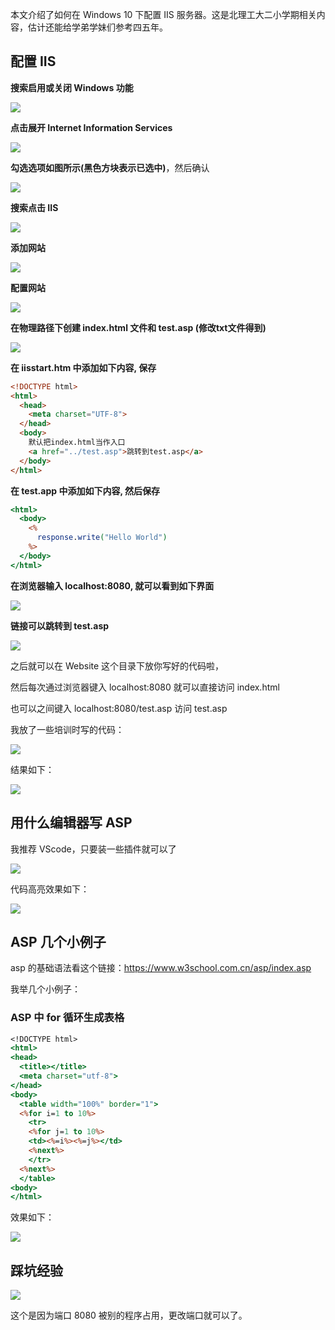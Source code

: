 本文介绍了如何在 Windows 10 下配置 IIS 服务器。这是北理工大二小学期相关内容，估计还能给学弟学妹们参考四五年。

## 配置 IIS

**搜索启用或关闭 Windows 功能**

![](./img/iis1.png)

**点击展开 Internet Information Services**

![](./img/iis2.png)

**勾选选项如图所示(黑色方块表示已选中)**，然后确认

![](./img/iis3.png)

**搜索点击 IIS**

![](./img/iis4.png)

**添加网站**

![](./img/iis5.png)

**配置网站**

![](./img/iis6.png)

**在物理路径下创建 index.html 文件和 test.asp (修改txt文件得到)**

![](./img/iis7.png)

**在 iisstart.htm 中添加如下内容, 保存**

```html
<!DOCTYPE html>
<html>
  <head>
    <meta charset="UTF-8">
  </head>
  <body>
    默认把index.html当作入口
    <a href="../test.asp">跳转到test.asp</a>
  </body>
</html>
```

**在 test.app 中添加如下内容, 然后保存**

```asp
<html>
  <body>
    <%
      response.write("Hello World")
    %>
  </body>
</html>
```

**在浏览器输入 localhost:8080, 就可以看到如下界面**

![](./img/iis8.png)

**链接可以跳转到 test.asp**

![](./img/iis9.png)

之后就可以在 Website 这个目录下放你写好的代码啦，

然后每次通过浏览器键入 localhost:8080 就可以直接访问 index.html

也可以之间键入 localhost:8080/test.asp 访问 test.asp

我放了一些培训时写的代码：

![](./img/iis10.png)

结果如下：

![](./img/iis11.png)

## 用什么编辑器写 ASP

我推荐 VScode，只要装一些插件就可以了

![](./img/iis12.png)

代码高亮效果如下：

![](./img/iis13.png)

## ASP 几个小例子

asp 的基础语法看这个链接：https://www.w3school.com.cn/asp/index.asp

我举几个小例子：

### ASP 中 for 循环生成表格

```asp
<!DOCTYPE html>
<html>
<head>
  <title></title>
  <meta charset="utf-8">
</head>
<body>
  <table width="100%" border="1">
  <%for i=1 to 10%>
    <tr>
    <%for j=1 to 10%>
    <td><%=i%><%=j%></td>
    <%next%>　
    </tr>
  <%next%>
  </table>
<body>
</html>
```

效果如下：

![](./img/iis14.png)

## 踩坑经验

![](./img/iis15.png)

这个是因为端口 8080 被别的程序占用，更改端口就可以了。
